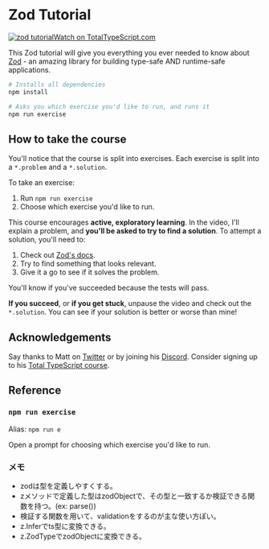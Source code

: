 # Zod Tutorial

<a href="https://totaltypescript.com/tutorials/zod"><img src="https://res.cloudinary.com/total-typescript/image/upload/v1709295832/github--zod-tutorial_2x_nuxnyj.jpg" alt="zod tutorial" />Watch on TotalTypeScript.com</a>

This Zod tutorial will give you everything you ever needed to know about [Zod](https://github.com/colinhacks/zod) - an amazing library for building type-safe AND runtime-safe applications.

```sh
# Installs all dependencies
npm install

# Asks you which exercise you'd like to run, and runs it
npm run exercise
```

## How to take the course

You'll notice that the course is split into exercises. Each exercise is split into a `*.problem` and a `*.solution`.

To take an exercise:

1. Run `npm run exercise`
2. Choose which exercise you'd like to run.

This course encourages **active, exploratory learning**. In the video, I'll explain a problem, and **you'll be asked to try to find a solution**. To attempt a solution, you'll need to:

1. Check out [Zod's docs](https://zod.dev/).
1. Try to find something that looks relevant.
1. Give it a go to see if it solves the problem.

You'll know if you've succeeded because the tests will pass.

**If you succeed**, or **if you get stuck**, unpause the video and check out the `*.solution`. You can see if your solution is better or worse than mine!

## Acknowledgements

Say thanks to Matt on [Twitter](https://twitter.com/mattpocockuk) or by joining his [Discord](https://discord.gg/8S5ujhfTB3). Consider signing up to his [Total TypeScript course](https://totaltypescript.com).

## Reference

### `npm run exercise`

Alias: `npm run e`

Open a prompt for choosing which exercise you'd like to run.


### メモ

- zodは型を定義しやすくする。
- zメソッドで定義した型はzodObjectで、その型と一致するか検証できる関数を持つ。(ex: parse())
- 検証する関数を用いて、validationをするのが主な使い方ぽい。
- z.Infer<typeof z>でts型に変換できる。
- z.ZodType<T>でzodObjectに変換できる。
